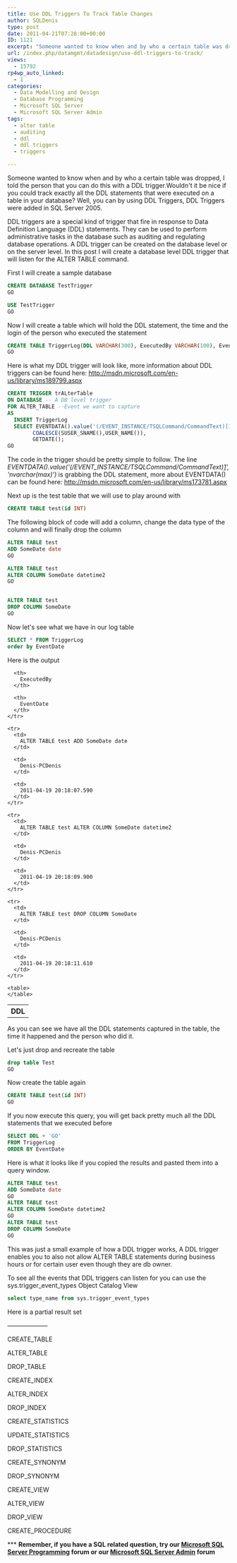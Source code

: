 ```yaml
---
title: Use DDL Triggers To Track Table Changes
author: SQLDenis
type: post
date: 2011-04-21T07:28:00+00:00
ID: 1121
excerpt: "Someone wanted to know when and by who a certain table was dropped, I told the person that you can do this with a DDL trigger.Wouldn't it be nice if you could track exactly all the DDL statements that were executed on a table in your database? Well, you can by using DDL Triggers"
url: /index.php/datamgmt/datadesign/use-ddl-triggers-to-track/
views:
  - 15792
rp4wp_auto_linked:
  - 1
categories:
  - Data Modelling and Design
  - Database Programming
  - Microsoft SQL Server
  - Microsoft SQL Server Admin
tags:
  - alter table
  - auditing
  - ddl
  - ddl triggers
  - triggers

---
```

Someone wanted to know when and by who a certain table was dropped, I told the person that you can do this with a DDL trigger.Wouldn't it be nice if you could track exactly all the DDL statements that were executed on a table in your database? Well, you can by using DDL Triggers, DDL Triggers were added in SQL Server 2005. 

DDL triggers are a special kind of trigger that fire in response to Data Definition Language (DDL) statements. They can be used to perform administrative tasks in the database such as auditing and regulating database operations. A DDL trigger can be created on the database level or on the server level. In this post I will create a database level DDL trigger that will listen for the ALTER TABLE command.

First I will create a sample database

```sql
CREATE DATABASE TestTrigger
GO

USE TestTrigger
GO
```

Now I will create a table which will hold the DDL statement, the time and the login of the person who executed the statement

```sql
CREATE TABLE TriggerLog(DDL VARCHAR(300), ExecutedBy VARCHAR(100), EventDate datetime)
GO
```

Here is what my DDL trigger will look like, more information about DDL triggers can be found here: http://msdn.microsoft.com/en-us/library/ms189799.aspx

```sql
CREATE TRIGGER trALterTable 
ON DATABASE -- A DB level trigger
FOR ALTER_TABLE --Event we want to capture
AS 
  INSERT TriggerLog
  SELECT EVENTDATA().value('(/EVENT_INSTANCE/TSQLCommand/CommandText)[1]','nvarchar(max)'), 
		COALESCE(SUSER_SNAME(),USER_NAME()), 
		GETDATE();
GO
```

The code in the trigger should be pretty simple to follow. The line _EVENTDATA().value('(/EVENT_INSTANCE/TSQLCommand/CommandText)[1]','nvarchar(max)')_ is grabbing the DDL statement, more about EVENTDATA() can be found here: http://msdn.microsoft.com/en-us/library/ms173781.aspx

Next up is the test table that we will use to play around with

```sql
CREATE TABLE test(id INT)
```

The following block of code will add a column, change the data type of the column and will finally drop the column

```sql
ALTER TABLE test
ADD SomeDate date
GO

ALTER TABLE test
ALTER COLUMN SomeDate datetime2
GO


ALTER TABLE test
DROP COLUMN SomeDate 
GO
```

Now let's see what we have in our log table

```sql
SELECT * FROM TriggerLog
order by EventDate
```

Here is the output
  


<div class="tables">
  <table>
    <tr>
      <th>
        DDL
      </th>
      
      <th>
        ExecutedBy
      </th>
      
      <th>
        EventDate
      </th>
    </tr>
    
    <tr>
      <td>
        ALTER TABLE test ADD SomeDate date
      </td>
      
      <td>
        Denis-PCDenis
      </td>
      
      <td>
        2011-04-19 20:18:07.590
      </td>
    </tr>
    
    <tr>
      <td>
        ALTER TABLE test ALTER COLUMN SomeDate datetime2
      </td>
      
      <td>
        Denis-PCDenis
      </td>
      
      <td>
        2011-04-19 20:18:09.900
      </td>
    </tr>
    
    <tr>
      <td>
        ALTER TABLE test DROP COLUMN SomeDate
      </td>
      
      <td>
        Denis-PCDenis
      </td>
      
      <td>
        2011-04-19 20:18:11.610
      </td>
    </tr>
    
    <table>
    </table>
  </table>
</div>

As you can see we have all the DDL statements captured in the table, the time it happened and the person who did it.
  
Let's just drop and recreate the table

```sql
drop table Test
GO
```

Now create the table again

```sql
CREATE TABLE test(id INT)
GO
```

If you now execute this query, you will get back pretty much all the DDL statements that we executed before

```sql
SELECT DDL + 'GO'
FROM TriggerLog
ORDER BY EventDate
```

Here is what it looks like if you copied the results and pasted them into a query window.

```sql
ALTER TABLE test
ADD SomeDate date
GO
ALTER TABLE test
ALTER COLUMN SomeDate datetime2
GO
ALTER TABLE test
DROP COLUMN SomeDate 
GO
```

This was just a small example of how a DDL trigger works, A DDL trigger enables you to also not allow ALTER TABLE statements during business hours or for certain user even though they are db owner.

To see all the events that DDL triggers can listen for you can use the sys.trigger\_event\_types Object Catalog View

```sql
select type_name from sys.trigger_event_types 
```

Here is a partial result set

——————–
  
CREATE_TABLE
  
ALTER_TABLE
  
DROP_TABLE
  
CREATE_INDEX
  
ALTER_INDEX
  
DROP_INDEX
  
CREATE_STATISTICS
  
UPDATE_STATISTICS
  
DROP_STATISTICS
  
CREATE_SYNONYM
  
DROP_SYNONYM
  
CREATE_VIEW
  
ALTER_VIEW
  
DROP_VIEW
  
CREATE_PROCEDURE

\*** **Remember, if you have a SQL related question, try our [Microsoft SQL Server Programming][1] forum or our [Microsoft SQL Server Admin][2] forum**<ins></ins>

 [1]: http://forum.ltd.local/viewforum.php?f=17
 [2]: http://forum.ltd.local/viewforum.php?f=22